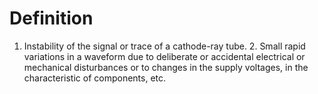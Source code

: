 # Definition

1.  Instability of the signal or trace of a cathode-ray tube. 2. Small
    rapid variations in a waveform due to deliberate or accidental
    electrical or mechanical disturbances or to changes in the supply
    voltages, in the characteristic of components, etc.
